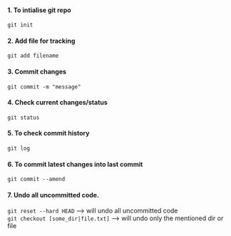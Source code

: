 #### 1. To intialise git repo
`git init`

#### 2. Add file for tracking
`git add filename`

#### 3. Commit changes 
`git commit -m "message"`

#### 4. Check current changes/status
`git status`

#### 5. To check commit history 
`git log`

#### 6. To commit latest changes into last commit 
`git commit --amend`

#### 7. Undo all uncommitted code.
`git reset --hard HEAD`  --> will undo all uncommitted code                                                                                                                             
`git checkout [some_dir|file.txt]` --> will undo only the mentioned dir or file
